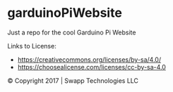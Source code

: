 # garduinoPiWebsite
Just a repo for the cool Garduino Pi Website

Links to License:
- https://creativecommons.org/licenses/by-sa/4.0/
- https://choosealicense.com/licenses/cc-by-sa-4.0

© Copyright 2017 | Swapp Technologies LLC
